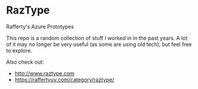 # RazType
Rafferty's Azure Prototypes

This repo is a random collection of stuff I worked in in the past years.
A lot of it may no longer be very useful (as some are using old tech), but feel free to explore.

Also check out:
- http://www.raztype.com
- https://raffertyuy.com/category/raztype/
